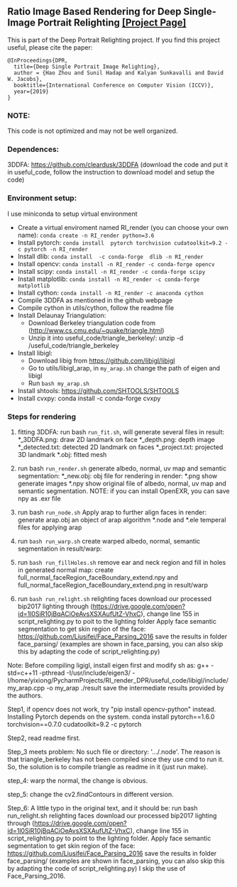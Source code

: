 <!--<h3><b>Data PrepareR</b></h3>-->
## <b>Ratio Image Based Rendering for Deep Single-Image Portrait Relighting</b> [[Project Page]](http://zhhoper.github.io/dpr.html) <br>
This is part of the Deep Portrait Relighting project. If you find this project useful, please cite the paper:
```
@InProceedings{DPR, 
  title={Deep Single Portrait Image Relighting},
  author = {Hao Zhou and Sunil Hadap and Kalyan Sunkavalli and David W. Jacobs},
  booktitle={International Conference on Computer Vision (ICCV)},
  year={2019}
}
```

### NOTE:
This code is not optimized and may not be well organized. 

### Dependences:
3DDFA: https://github.com/cleardusk/3DDFA (download the code and put it in useful_code, follow the instruction to download model and setup the code)

### Environment setup:
I use miniconda to setup virtual environment
* Create a virtual enviroment named RI_render (you can choose your own name): `conda create -n RI_render python=3.6`
* Install pytorch: `conda install  pytorch torchvision cudatoolkit=9.2 -c pytorch -n RI_render`
* Install dlib: `conda install  -c conda-forge  dlib -n RI_render`
* Install opencv: `conda install -n RI_render -c conda-forge opencv`
* Install scipy: `conda install -n RI_render -c conda-forge scipy`
* Install matplotlib: `conda install -n RI_render -c conda-forge matplotlib`
* Install cython: `conda install -n RI_render -c anaconda cython`
* Compile 3DDFA as mentioned in the github webpage
* Compile cython in utils/cython, follow the readme file
* Install Delaunay Triangulation:
    * Download Berkeley triangulation code from (http://www.cs.cmu.edu/~quake/triangle.html)
    * Unzip it into useful_code/triangle_berkeley/: unzip <path to the zip file> -d <path to the root>/useful_code/triangle_berkeley
* Install libigl: 
    * Download libig from https://github.com/libigl/libigl
    * Go to utils/libigl_arap, in `my_arap.sh` change the path of eigen and libigl
    * Run `bash my_arap.sh`
* Install shtools: https://github.com/SHTOOLS/SHTOOLS
* Install cvxpy: conda install -c conda-forge cvxpy

### Steps for rendering
1.  fitting 3DDFA: run bash `run_fit.sh`, will generate several files in result:
        *_3DDFA.png: draw 2D landmark on face
        *_depth.png: depth image
        *_detected.txt: detected 2D landmark on faces
        *_project.txt: projected 3D landmark
        *.obj: fitted mesh

2.  run bash `run_render.sh`
         generate albedo, normal, uv map and semantic segmentation:
         *_new.obj: obj file for rendering
         in render:
         *.png show generate images
         *.npy show original file of albedo, normal, uv map and semantic segmentation. NOTE: if you can install OpenEXR, you can save npy as .exr file

3.  run bash `run_node.sh`
         Apply arap to further align faces
         in render:
         generate arap.obj an object of arap algorithm
         *.node and *.ele temperal files for applying arap

         
4.  run `bash run_warp.sh`
         create warped albedo, normal, semantic segmentation in result/warp:
         
5.  run `bash run_fillHoles.sh`
         remove ear and neck region and fill in holes in generated normal map:
         create full_normal_faceRegion_faceBoundary_extend.npy and full_normal_faceRegion_faceBoundary_extend.png in result/warp

6.  run `bash run_relight.sh`
         relighting faces
         download our processed bip2017 lighting through (https://drive.google.com/open?id=1l0SiR10jBqACiOeAvsXSXAufUtZ-VhxC), change line 155 in script_relighting.py to poit to the lighting folder 
         Apply face semantic segmentation to get skin region of the face: https://github.com/Liusifei/Face_Parsing_2016 save the results in folder face_parsing/ (examples are shown in face_parsing, you can also skip this by adapting the code of script_relighting.py)

Note:
Before compiling ligigl, install eigen first and modify sh as:
g++ -std=c++11 -pthread -I/usr/include/eigen3/ -I/home/yixiong/PycharmProjects/RI_render_DPR/useful_code/libigl/include/ my_arap.cpp -o my_arap
./result save the intermediate results provided by the authors.

Step1, if opencv does not work, try "pip install opencv-python" instead. 
Installing Pytorch depends on the system. 
conda install pytorch==1.6.0 torchvision==0.7.0 cudatoolkit=9.2 -c pytorch

Step2, read readme first.

Step_3 meets problem: No such file or directory: '.../.node'.
The reason is that triangle_berkeley has not been compiled since they use cmd to run it. 
So, the solution is to compile triangle as readme in it (just run make).

step_4: warp the normal, the change is obvious. 

step_5: change the cv2.findContours in different version.

Step_6: A little typo in the original text, and it should be:
run bash run_relight.sh relighting faces download our processed bip2017 lighting through (https://drive.google.com/open?id=1l0SiR10jBqACiOeAvsXSXAufUtZ-VhxC), change line 155 in script_relighting.py to point to the lighting folder. Apply face semantic segmentation to get skin region of the face: https://github.com/Liusifei/Face_Parsing_2016 save the results in folder face_parsing/ (examples are shown in face_parsing, you can also skip this by adapting the code of script_relighting.py)
I skip the use of Face_Parsing_2016.


